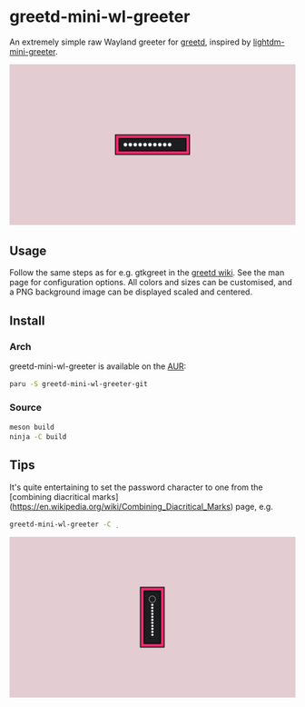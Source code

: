 # greetd-mini-wl-greeter

An extremely simple raw Wayland greeter for
[greetd](https://sr.ht/~kennylevinsen/greetd/), inspired by
[lightdm-mini-greeter](https://github.com/prikhi/lightdm-mini-greeter).

![Screenshot](screenshot.png)

## Usage

Follow the same steps as for e.g. gtkgreet in the [greetd
wiki](https://man.sr.ht/~kennylevinsen/greetd/). See the man page for
configuration options. All colors and sizes can be customised, and a PNG
background image can be displayed scaled and centered.

## Install

### Arch

greetd-mini-wl-greeter is available on the
[AUR](https://aur.archlinux.org/packages/greetd-mini-wl-greeter-git/):
```sh
paru -S greetd-mini-wl-greeter-git
```

### Source
```sh
meson build
ninja -C build
```

## Tips

It's quite entertaining to set the password character to one from the
[combining diacritical
marks] (https://en.wikipedia.org/wiki/Combining_Diacritical_Marks) page, e.g.
```sh
greetd-mini-wl-greeter -C ̣
```

![Combining diacritical screenshot](screenshot_vertical.png)

